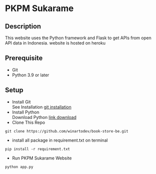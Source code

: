# PKPM Sukarame

## Description
This website uses the Python framework and Flask to get APIs from open API data in Indonesia. website is hosted on heroku

## Prerequisite 
- Git
- Python 3.9 or later 

## Setup 
- Install Git 
<br>See Installation [git installation](https://github.com/git-guides/install-git#:~:text=To%20install%20Git%2C%20navigate%20to,installation%20by%20typing%3A%20git%20version%20.)
- Install Python 
<br>Download Python [link download](https://www.python.org/downloads/)
- Clone This Repo 
```
git clone https://github.com/winartodev/book-store-be.git
```
- install all package in requirement.txt on terminal
```
pip install -r requirement.txt
```
- Run PKPM Sukarame Website
```
python app.py 
```


